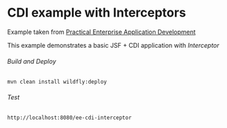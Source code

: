 CDI example with Interceptors 
=====================================
Example taken from [Practical Enterprise Application Development](http://www.itbuzzpress.com/ebooks/java-ee-7-development-on-wildfly.html)

This example demonstrates a basic JSF + CDI application with *Interceptor*

###### Build and Deploy
```shell
mvn clean install wildfly:deploy
```

###### Test
```shell
http://localhost:8080/ee-cdi-interceptor
```
